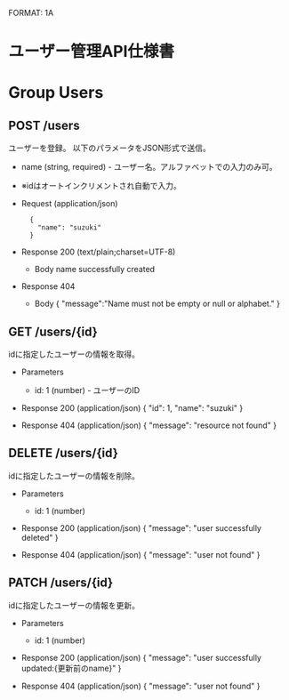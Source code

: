 FORMAT: 1A
# ユーザー管理API仕様書

# Group Users

## POST /users
ユーザーを登録。
以下のパラメータをJSON形式で送信。

+ name (string, required) - ユーザー名。アルファベットでの入力のみ可。
+ ※idはオートインクリメントされ自動で入力。

+ Request (application/json)

        {
          "name": "suzuki"
        }

+ Response 200 (text/plain;charset=UTF-8)
    + Body
      name successfully created

+ Response 404
    + Body
      {
        "message":"Name must not be empty or null or alphabet."
      }

## GET /users/{id}

idに指定したユーザーの情報を取得。

+ Parameters
    + id: 1 (number) - ユーザーのID


+ Response 200 (application/json)
  {
  "id": 1,
  "name": "suzuki"
  }

+ Response 404 (application/json)
  {
  "message": "resource not found"
  }

## DELETE /users/{id}

idに指定したユーザーの情報を削除。

+ Parameters

    + id: 1 (number) 

+ Response 200 (application/json)
  {
  "message": "user successfully deleted"
  }

+ Response 404 (application/json)
  {
  "message": "user not found"
  }

## PATCH /users/{id}

idに指定したユーザーの情報を更新。

+ Parameters

  + id: 1 (number)

+ Response 200 (application/json)
  {
  "message": "user successfully updated:{更新前のname}"
  }

+ Response 404 (application/json)
  {
  "message": "user not found"
  }
